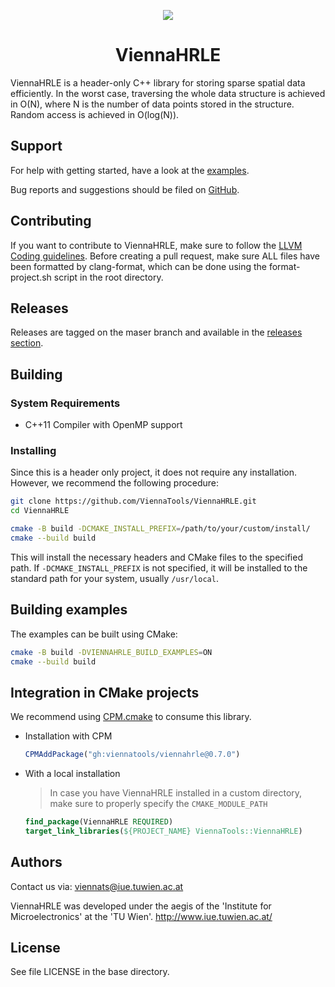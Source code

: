 <div align="center">

![](https://raw.githubusercontent.com/ViennaTools/ViennaLS/master/assets/logo.png)

<h1>ViennaHRLE</h1>

</div>

ViennaHRLE is a header-only C++ library for storing sparse spatial data efficiently. In the worst case, traversing the
whole data structure is achieved in O(N), where N is the number of data points stored in the structure. Random access is
achieved in O(log(N)).

## Support

For help with getting started, have a look at the [examples](examples/).

Bug reports and suggestions should be filed on [GitHub](https://github.com/ViennaTools/ViennaHRLE/issues/new).

## Contributing

If you want to contribute to ViennaHRLE, make sure to follow
the [LLVM Coding guidelines](https://llvm.org/docs/CodingStandards.html). Before creating a pull request, make sure ALL
files have been formatted by clang-format, which can be done using the format-project.sh script in the root directory.

## Releases

Releases are tagged on the maser branch and available in
the [releases section](https://github.com/ViennaTools/viennahrle/releases).

## Building

### System Requirements

* C++11 Compiler with OpenMP support

### Installing

Since this is a header only project, it does not require any installation. However, we recommend the following
procedure:

```bash
git clone https://github.com/ViennaTools/ViennaHRLE.git
cd ViennaHRLE

cmake -B build -DCMAKE_INSTALL_PREFIX=/path/to/your/custom/install/
cmake --build build
```

This will install the necessary headers and CMake files to the specified path. If `-DCMAKE_INSTALL_PREFIX` is not
specified, it will be installed to the standard path for your system, usually `/usr/local`.

## Building examples

The examples can be built using CMake:

```bash
cmake -B build -DVIENNAHRLE_BUILD_EXAMPLES=ON
cmake --build build
```

## Integration in CMake projects

We recommend using [CPM.cmake](https://github.com/cpm-cmake/CPM.cmake) to consume this library.

* Installation with CPM
  ```cmake
  CPMAddPackage("gh:viennatools/viennahrle@0.7.0")
  ```

* With a local installation
  > In case you have ViennaHRLE installed in a custom directory, make sure to properly specify the `CMAKE_MODULE_PATH`

    ```cmake
    find_package(ViennaHRLE REQUIRED)
    target_link_libraries(${PROJECT_NAME} ViennaTools::ViennaHRLE)
    ```

## Authors

Contact us via: viennats@iue.tuwien.ac.at

ViennaHRLE was developed under the aegis of the 'Institute for Microelectronics' at the 'TU Wien'.
http://www.iue.tuwien.ac.at/

License
--------------------------
See file LICENSE in the base directory.
